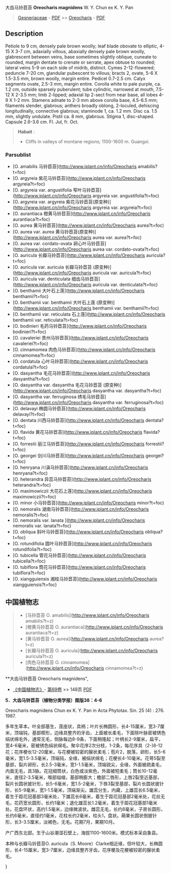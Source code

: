 大齿马铃苣苔 **Oreocharis magnidens** W. Y. Chun ex K. Y. Pan

> [Gesneriaceae](http://www.iplant.cn/info/Gesneriaceae?t=foc) - [PDF](http://www.iplant.cn/foc/pdf/Gesneriaceae.pdf) >> [Oreocharis](http://www.iplant.cn/info/Oreocharis?t=foc) - [PDF](http://www.iplant.cn/foc/pdf/Oreocharis.pdf)

## Description

Petiole to 9 cm, densely pale brown woolly; leaf blade obovate to elliptic, 4-15 X 3-7 cm, adaxially villous, abaxially densely pale brown woolly, glabrescent between veins, base sometimes slightly oblique, cuneate to rounded, margin dentate to crenate or serrate, apex obtuse to rounded; lateral veins 5-9 on each side of midrib, distinct. Cymes 2-12-flowered; peduncle 7-20 cm, glandular pubescent to villous; bracts 2, ovate, 5-6 X 1.5-3.5 mm, brown woolly, margin entire. Pedicel 0.7-2.5 cm. Calyx segments ovate, 2.5-3 mm, margin entire. Corolla white to pale purple, ca. 1.2 cm, outside sparsely puberulent; tube cylindric, narrowed at mouth, 7.5-12 X 2-3.5 mm; limb 2-lipped; adaxial lip 2-sect from near base, all lobes 4-9 X 1-2 mm. Stamens adnate to 2-3 mm above corolla base, 4.5-6.5 mm; filaments slender, glabrous; anthers broadly oblong, 2-loculed, dehiscing longitudinally, connective glabrous; staminode 1, ca. 1.2 mm. Disc ca. 1.5 mm, slightly undulate. Pistil ca. 8 mm, glabrous. Stigma 1, disc-shaped. Capsule 2.6-3.6 cm. Fl. Jul, fr. Oct.

> **Habait** : 
>* Cliffs in valleys of montane regions; 1100-1600 m. Guangxi.

### Parsublist

* [O.  amabilis  马铃苣苔](http://www.iplant.cn/info/Oreocharis amabilis?t=foc)
* [O.  argyreia  紫花马铃苣苔](http://www.iplant.cn/info/Oreocharis argyreia?t=foc)
* [O.  argyreia var. angustifolia  窄叶马铃苣苔](http://www.iplant.cn/info/Oreocharis argyreia var. angustifolia?t=foc)
* [O.  argyreia var. argyreia  紫花马铃苣苔(原变种)](http://www.iplant.cn/info/Oreocharis argyreia var. argyreia?t=foc)
* [O.  aurantiaca  橙黄马铃苣苔](http://www.iplant.cn/info/Oreocharis aurantiaca?t=foc)
* [O.  aurea  黄马铃苣苔](http://www.iplant.cn/info/Oreocharis aurea?t=foc)
* [O.  aurea var. aurea  黄马铃苣苔(原变种)](http://www.iplant.cn/info/Oreocharis aurea var. aurea?t=foc)
* [O.  aurea var. cordato-ovata  卵心叶马铃苣苔](http://www.iplant.cn/info/Oreocharis aurea var. cordato-ovata?t=foc)
* [O.  auricula  长瓣马铃苣苔](http://www.iplant.cn/info/Oreocharis auricula?t=foc)
* [O.  auricula var. auricula  长瓣马铃苣苔 (原变种)](http://www.iplant.cn/info/Oreocharis auricula var. auricula?t=foc)
* [O.  auricula var. denticulata  细齿马铃苣苔](http://www.iplant.cn/info/Oreocharis auricula var. denticulata?t=foc)
* [O.  benthamii  大叶石上莲](http://www.iplant.cn/info/Oreocharis benthamii?t=foc)
* [O.  benthamii var. benthamii  大叶石上莲 (原变种)](http://www.iplant.cn/info/Oreocharis benthamii var. benthamii?t=foc)
* [O.  benthamii var. reticulata  石上莲](http://www.iplant.cn/info/Oreocharis benthamii var. reticulata?t=foc)
* [O.  bodinieri  毛药马铃苣苔](http://www.iplant.cn/info/Oreocharis bodinieri?t=foc)
* [O.  cavaleriei  贵州马铃苣苔](http://www.iplant.cn/info/Oreocharis cavaleriei?t=foc)
* [O.  cinnamomea  肉色马铃苣苔](http://www.iplant.cn/info/Oreocharis cinnamomea?t=foc)
* [O.  cordatula  心叶马铃苣苔](http://www.iplant.cn/info/Oreocharis cordatula?t=foc)
* [O.  dasyantha  毛花马铃苣苔](http://www.iplant.cn/info/Oreocharis dasyantha?t=foc)
* [O.  dasyantha var. dasyantha  毛花马铃苣苔 (原变种)](http://www.iplant.cn/info/Oreocharis dasyantha var. dasyantha?t=foc)
* [O.  dasyantha var. ferruginosa  绣毛马铃苣苔](http://www.iplant.cn/info/Oreocharis dasyantha var. ferruginosa?t=foc)
* [O.  delavayi  椭圆马铃苣苔](http://www.iplant.cn/info/Oreocharis delavayi?t=foc)
* [O.  dentata  川西马铃苣苔](http://www.iplant.cn/info/Oreocharis dentata?t=foc)
* [O.  flavida  黄花马铃苣苔](http://www.iplant.cn/info/Oreocharis flavida?t=foc)
* [O.  forrestii  丽江马铃苣苔](http://www.iplant.cn/info/Oreocharis forrestii?t=foc)
* [O.  georgei  剑川马铃苣苔](http://www.iplant.cn/info/Oreocharis georgei?t=foc)
* [O.  henryana  川滇马铃苣苔](http://www.iplant.cn/info/Oreocharis henryana?t=foc)
* [O.  heterandra  异蕊马铃苣苔](http://www.iplant.cn/info/Oreocharis heterandra?t=foc)
* [O.  maximowiczii  大花石上莲](http://www.iplant.cn/info/Oreocharis maximowiczii?t=foc)
* [O.  minor  小马铃苣苔](http://www.iplant.cn/info/Oreocharis minor?t=foc)
* [O.  nemoralis  湖南马铃苣苔](http://www.iplant.cn/info/Oreocharis nemoralis?t=foc)
* [O.  nemoralis var. lanata  ](http://www.iplant.cn/info/Oreocharis nemoralis var. lanata?t=foc)
* [O.  obliqua  斜叶马铃苣苔](http://www.iplant.cn/info/Oreocharis obliqua?t=foc)
* [O.  rotundifolia  圆叶马铃苣苔](http://www.iplant.cn/info/Oreocharis rotundifolia?t=foc)
* [O.  tubicella  管花马铃苣苔](http://www.iplant.cn/info/Oreocharis tubicella?t=foc)
* [O.  tubiflora  筒花马铃苣苔](http://www.iplant.cn/info/Oreocharis tubiflora?t=foc)
* [O.  xiangguiensis  湘桂马铃苣苔](http://www.iplant.cn/info/Oreocharis xiangguiensis?t=foc)

## 中国植物志

> * [马铃苣苔  O.  amabilis](http://www.iplant.cn/info/Oreocharis amabilis?t=z)
> * [橙黄马铃苣苔  O.  aurantiaca](http://www.iplant.cn/info/Oreocharis aurantiaca?t=z)
> * [黄马铃苣苔  O.  aurea](http://www.iplant.cn/info/Oreocharis aurea?t=z)
> * [长瓣马铃苣苔  O.  auricula](http://www.iplant.cn/info/Oreocharis auricula?t=z)
> * [肉色马铃苣苔  O.  cinnamomea](http://www.iplant.cn/info/Oreocharis cinnamomea?t=z)

**大齿马铃苣苔 Oreocharis magnidens",

* [《中国植物志》](http://www.iplant.cn/frps)- [第69卷](http://www.iplant.cn/frps/vol/69) >> 148页 [PDF](http://www.iplant.cn/frps/pdf/69/148.pdf)

**5．大齿马铃苣苔（植物分类学报）图版38：4-6**

Oreocharis magnidens Chun ex K. Y. Pan in Acta Phytotax. Sin. 25 (4) : 276. 1987.

多年生草本。叶全部基生，莲座状，具柄；叶片长椭圆形，长4-15厘米，宽3-7厘米，顶端钝，基部楔形，边缘具整齐的牙齿，上面被长柔毛，下面除叶脉密被锈色绢状绵毛外，通常无毛，侧脉每边8-9条，下面稍隆起；叶柄长2-9厘米，扁平，宽4-6毫米，密被锈色绢状绵毛。聚伞花序2次分枝，1-2条，每花序具（2-)8-12花；花序梗长12-20厘米，与花梗被较密的腺状柔毛；苞片2，脱落，卵形，长5-6毫米，宽1.5-3.5毫米，顶端钝，全缘，被绢状绵毛；花梗长4-10毫米。花萼5裂至基部，裂片卵形，长2.5-3毫米，宽1-1.5毫米，顶端锐尖，全缘，外面被疏柔毛，内面无毛，具3脉。花冠细筒状，白色或淡紫色，外面被短柔毛；筒长10-12毫米，直径2-3.5毫米，喉部缢缩，基部稍膨大；檐部二唇形，上唇2裂至近基部，裂片长圆状披针形，长5-6毫米，宽1.5-2毫米，下唇3裂至基部，裂片长圆状披针形，长5-9毫米，宽1-1.5毫米，顶端渐尖。雄蕊分生，内藏，上雄蕊长6.5毫米，着生于距花冠基部3毫米处，下雄蕊长6毫米，着生于距花冠基部2毫米处，花丝无毛，花药宽长圆形，长约1毫米；退化雄蕊长1.2毫米，着生于距花冠基部1毫米处。花盘环状，高约1.5毫米，边缘微波状。雌蕊无毛，长约8毫米，子房长圆形，长约6毫米，直径约1毫米，花柱长约2毫米，柱头1，盘状。蒴果长圆状倒披针形，长3-3.5厘米，淡褐色，无毛。花期7月，果期10月。

产广西东北部。生于山谷潮湿石壁上，海拔1100-1600米。模式标本采自象县。

本种与长瓣马铃苣苔O. auricula（S. Moore）Clarke相近缘，但叶较大，长椭圆形，长4-15厘米，宽3-7厘米，边缘具整齐牙齿，花序梗及花梗被较密的腺状柔毛。

}